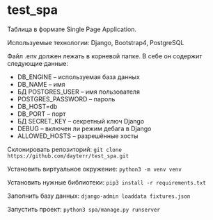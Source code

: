 # test_spa

Таблица в формате Single Page Application.

Используемые технологии: Django, Bootstrap4, PostgreSQL

Файл .env должен лежать в корневой папке. В себе он содержит следующие данные:

* DB_ENGINE – используемая база данных 
* DB_NAME – имя 
* БД POSTGRES_USER – имя пользователя 
* POSTGRES_PASSWORD – пароль 
* DB_HOST=db 
* DB_PORT – порт 
* БД SECRET_KEY – секретный ключ Django 
* DEBUG – включен ли режим дебага в Django 
* ALLOWED_HOSTS – разрешённые хосты


Склонировать репозиторий: `git clone https://github.com/dayterr/test_spa.git`

Установить виртуальное окружение: `python3 -m venv venv`

Установить нужные библиотеки: `pip3 install -r requirements.txt`

Заполнить базу данных: `django-admin loaddata fixtures.json`

Запустить проект: `python3 spa/manage.py runserver`
